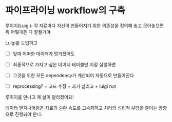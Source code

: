 # 파이프라이닝 workflow의 구축

루이지(Luigi): 각 자료마다 자신이 만들어지기 위한 의존성을 정의해 놓고 모아놓으면 뭐 어떻게든 다 잘될거야

Luigi를 도입하고
- [ ] 앞에 어떠한 데이터가 망가졌어도
- [ ] 최종적으로 가지고 싶은 데이터 테이블만 지정 실행하면
- [ ] 그것을 위한 모든 dependency가 계산되어 자동으로 만들어진다
- [ ] reprocessing? = 코드 수정 + 과거 날리고 + luigi run


루이지를 만나고 제 삶이 달라졌어요!

데이터 엔지니어링은 자료의 순환 속도를 고속화하고 처리의 심리적 부담을 줄이는 방향으로 진행되야 한다.


